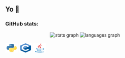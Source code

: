 ## Yo 👋

<h3 align="left">GitHub stats:</h3>

<div align="center">
  <img src="https://github-readme-stats.vercel.app/api?username=Gabriel-SL-Araujo&hide_title=false&hide_rank=false&show_icons=true&include_all_commits=true&count_private=true&disable_animations=false&theme=github_dark_dimmed&locale=en&hide_border=true" height="150" alt="stats graph"  />
  <img src="https://github-readme-stats.vercel.app/api/top-langs?username=Gabriel-SL-Araujo&locale=en&hide_title=false&layout=compact&card_width=320&langs_count=5&theme=dracula&hide_border=false" height="150" alt="languages graph"  />
</div>

<div style="display: inline_block"><br>
  <img align="center" alt="Gabriel-SL-Araujo-Python" height="30" width="40" src="https://raw.githubusercontent.com/devicons/devicon/master/icons/python/python-original.svg">
  <img align="center" alt="Gabriel-SL-Araujo-C" height="30" width="40" src="https://raw.githubusercontent.com/devicons/devicon/master/icons/c/c-original.svg">
  <img align="center" alt="Gabriel-SL-Araujo-java" height="30" width="40" src="https://raw.githubusercontent.com/devicons/devicon/master/icons/java/java-original.svg">
</div>
